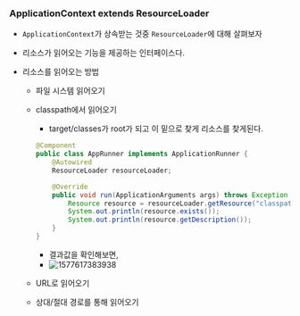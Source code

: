 ### ApplicationContext extends ResourceLoader

- `ApplicationContext`가 상속받는 것중 `ResourceLoader`에 대해 살펴보자

- 리소스가 읽어오는 기능을 제공하는 인터페이스다.

- 리소스를 읽어오는 방법

  - 파일 시스템 읽어오기

  - classpath에서 읽어오기

    - target/classes가 root가 되고 이 밑으로 찾게 리소스를 찾게된다.

    ```java
    @Component
    public class AppRunner implements ApplicationRunner {
        @Autowired
        ResourceLoader resourceLoader;
    
        @Override
        public void run(ApplicationArguments args) throws Exception {
            Resource resource = resourceLoader.getResource("classpath:test.txt");
            System.out.println(resource.exists());
            System.out.println(resource.getDescription());
        }
    }
    ```

    - 결과값을 확인해보면,
    - ![1577617383938](https://user-images.githubusercontent.com/40616436/71556445-154e8480-2a7c-11ea-9630-13df1ae29419.png)

  - URL로 읽어오기

  - 상대/절대 경로를 통해 읽어오기

